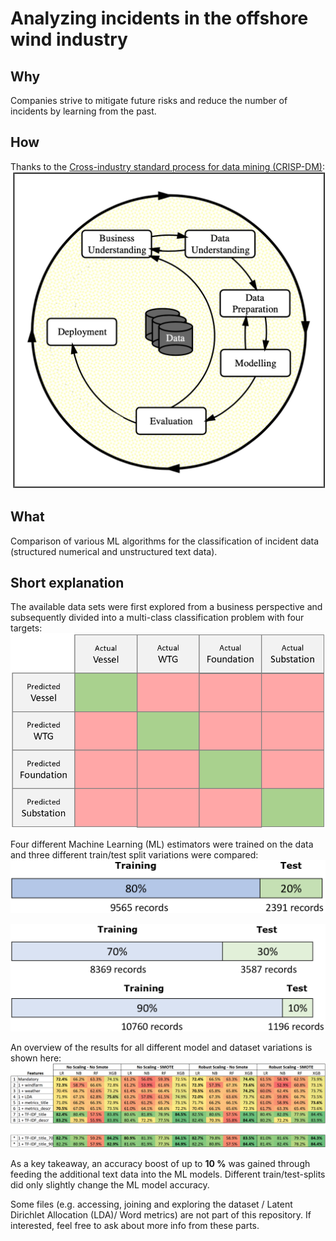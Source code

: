 # Analyzing incidents in the offshore wind industry

## Why
Companies strive to mitigate future risks and reduce the number of incidents by learning from the past.

## How
Thanks to the [Cross-industry standard process for data mining (CRISP-DM)](https://en.wikipedia.org/wiki/Cross-industry_standard_process_for_data_mining):
![](https://github.com/DanishDahaka/incident-analysis-ml/blob/main/images/crisp_dm.png)

## What
Comparison of various ML algorithms for the classification of incident data (structured numerical and unstructured text data).

## Short explanation
The available data sets were first explored from a business perspective and subsequently divided into a multi-class classification problem with four targets:
![](https://github.com/DanishDahaka/incident-analysis-ml/blob/main/images/methodology_area_cm.png)

Four different Machine Learning (ML) estimators were trained on the data and three different train/test split variations were compared:
![](https://github.com/DanishDahaka/incident-analysis-ml/blob/main/images/methodology_train_test_80.png)


![](https://github.com/DanishDahaka/incident-analysis-ml/blob/main/images/methodology_train_test_70_90.png)


An overview of the results for all different model and dataset variations is shown here:
![](https://github.com/DanishDahaka/incident-analysis-ml/blob/main/images/results_summary_graph.png)

As a key takeaway, an accuracy boost of up to **10 %** was gained through feeding the additional text data into the ML models.
Different train/test-splits did only slightly change the ML model accuracy.

Some files (e.g. accessing, joining and exploring the dataset / Latent Dirichlet Allocation (LDA)/ Word metrics) are not part of this repository.
If interested, feel free to ask about more info from these parts.

